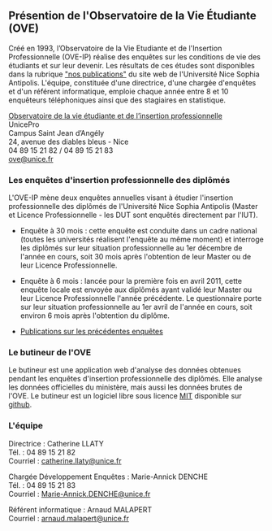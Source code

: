 
## Présention de l'Observatoire de la Vie Étudiante (OVE) ##

Créé en 1993, l’Observatoire de la Vie Etudiante et de l'Insertion Professionnelle (OVE-IP) réalise des enquêtes sur les conditions de vie des étudiants et sur leur devenir.
Les résultats de ces études sont disponibles dans la rubrique ["nos publications"](http://unice.fr/ove) du site web de l'Université Nice Sophia Antipolis.
L'équipe, constituée d'une directrice, d'une chargée d'enquêtes et d'un référent informatique, emploie chaque année entre 8 et 10 enquêteurs téléphoniques ainsi que des stagiaires en statistique.

[Observatoire de la vie étudiante et de l’insertion professionnelle](http://unice.fr/ove)  
UnicePro  
Campus Saint Jean d’Angély  
24, avenue des diables bleus - Nice  
04 89 15 21 82 / 04 89 15 21 83   
ove@unice.fr  


### Les enquêtes d'insertion professionnelle des diplômés ###

L'OVE-IP mène deux enquêtes annuelles visant à étudier l'insertion professionnelle des diplômés de l'Université Nice Sophia Antipolis (Master et Licence Professionnelle - les DUT sont enquêtés directement par l'IUT).
* Enquête à 30 mois : cette enquête est conduite dans un cadre national (toutes les universités réalisent l'enquête au même moment) et interroge les diplômés sur leur situation professionnelle au 1er décembre de l'année en cours, soit 30 mois après l'obtention de leur Master ou de leur Licence Professionnelle.
* Enquête à 6 mois : lancée pour la première fois en avril 2011, cette enquête locale est envoyée aux diplômés ayant validé leur Master ou leur Licence Professionnelle l'année précédente. Le questionnaire porte sur leur situation professionnelle au 1er avril de l'année en cours, soit environ 6 mois après l'obtention du diplôme.

 * [Publications sur les précédentes enquêtes](http://unice.fr/unicepro/enquetes-et-statistiques/nos-publications/insertion-professionnelle)

### Le butineur de l'OVE

Le butineur est une application web d'analyse des données obtenues pendant les enquêtes d'insertion professionnelle des diplômés.
Elle analyse les données officielles du ministère, mais aussi les données brutes de l'OVE.
Le butineur est un logiciel libre sous licence [MIT](https://opensource.org/licenses/MIT) disponible sur [github](https://github.com/arnaud-m/butineur).

### L'équipe ###

Directrice : Catherine LLATY  
Tél. : 04 89 15 21 82  
Courriel : catherine.llaty@unice.fr

Chargée Développement Enquêtes : Marie-Annick DENCHE  
Tél. : 04 89 15 21 83  
Courriel : Marie-Annick.DENCHE@unice.fr

Référent informatique : Arnaud MALAPERT  
Courriel : arnaud.malapert@unice.fr




